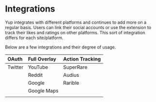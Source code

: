 # Integrations

Yup integrates with different platforms and continues to add more on a regular basis. Users can link their social accounts or use the extension to track their likes and ratings on other platforms. This sort of integration differs for each site/platform. 

Below are a few integrations and their degree of usage.

| OAuth | Full Overlay | Action Tracking |
| :--- | :--- | :--- |
| Twitter | YouTube | SuperRare |
|  | Reddit | Audius |
|  | Google  | Rarible |
|  | Google Maps |  |
|  |  |  |

